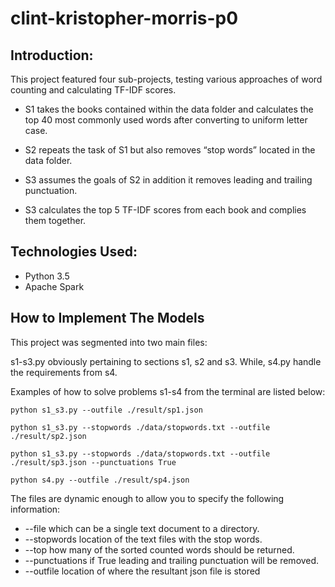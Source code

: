 # clint-kristopher-morris-p0

Introduction:
-----------------
This project featured four sub-projects, testing various approaches of word counting and calculating TF-IDF scores.

* S1 takes the books contained within the data folder and calculates the top 40 most commonly used words after converting to uniform letter case.

* S2 repeats the task of S1 but also removes “stop words” located in the data folder.

* S3 assumes the goals of S2 in addition it removes leading and trailing punctuation.

* S3 calculates the top 5 TF-IDF scores from each book and complies them together.

Technologies Used:
-----------------
- Python 3.5
- Apache Spark

How to Implement The Models
------------------

This project was segmented into two main files:

s1-s3.py obviously pertaining to sections s1, s2 and s3. While, s4.py handle the requirements from s4.

Examples of how to solve problems s1-s4  from the terminal are listed below:

```
python s1_s3.py --outfile ./result/sp1.json

python s1_s3.py --stopwords ./data/stopwords.txt --outfile ./result/sp2.json

python s1_s3.py --stopwords ./data/stopwords.txt --outfile ./result/sp3.json --punctuations True

python s4.py --outfile ./result/sp4.json
```

The files are dynamic enough to allow you to specify the following information:

*  --file which can be a single text document to a directory.
* --stopwords location of the text files with the stop words.
* --top how many of the sorted counted words should be returned.
* --punctuations if True leading and trailing  punctuation will be removed.
* --outfile location of where the resultant json file is stored


